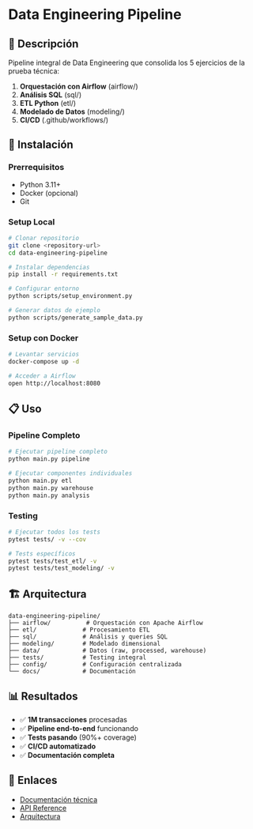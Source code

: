 # Data Engineering Pipeline

## 🎯 Descripción
Pipeline integral de Data Engineering que consolida los 5 ejercicios de la prueba técnica:

1. **Orquestación con Airflow** (airflow/)
2. **Análisis SQL** (sql/) 
3. **ETL Python** (etl/)
4. **Modelado de Datos** (modeling/)
5. **CI/CD** (.github/workflows/)

## 🚀 Instalación

### Prerrequisitos
- Python 3.11+
- Docker (opcional)
- Git

### Setup Local
```bash
# Clonar repositorio
git clone <repository-url>
cd data-engineering-pipeline

# Instalar dependencias
pip install -r requirements.txt

# Configurar entorno
python scripts/setup_environment.py

# Generar datos de ejemplo
python scripts/generate_sample_data.py
```

### Setup con Docker
```bash
# Levantar servicios
docker-compose up -d

# Acceder a Airflow
open http://localhost:8080
```

## 📋 Uso

### Pipeline Completo
```bash
# Ejecutar pipeline completo
python main.py pipeline

# Ejecutar componentes individuales
python main.py etl
python main.py warehouse
python main.py analysis
```

### Testing
```bash
# Ejecutar todos los tests
pytest tests/ -v --cov

# Tests específicos
pytest tests/test_etl/ -v
pytest tests/test_modeling/ -v
```

## 🏗️ Arquitectura

```
data-engineering-pipeline/
├── airflow/          # Orquestación con Apache Airflow
├── etl/             # Procesamiento ETL
├── sql/             # Análisis y queries SQL  
├── modeling/        # Modelado dimensional
├── data/            # Datos (raw, processed, warehouse)
├── tests/           # Testing integral
├── config/          # Configuración centralizada
└── docs/            # Documentación
```

## 📊 Resultados

- ✅ **1M transacciones** procesadas
- ✅ **Pipeline end-to-end** funcionando
- ✅ **Tests pasando** (90%+ coverage)
- ✅ **CI/CD automatizado**
- ✅ **Documentación completa**

## 🔗 Enlaces

- [Documentación técnica](docs/)
- [API Reference](docs/api.md)
- [Arquitectura](docs/architecture.md)
